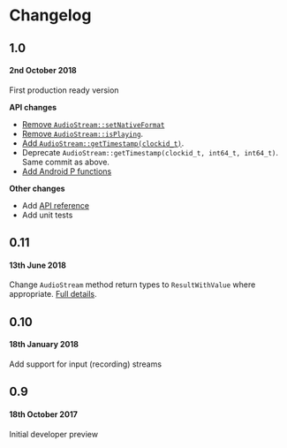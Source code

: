 # Changelog

## 1.0
#### 2nd October 2018
First production ready version

**API changes**
- [Remove `AudioStream::setNativeFormat`](https://github.com/google/oboe/pull/213/commits/0e8af6a65efef55ec180f8ce76e699adcee5f413)
- [Remove `AudioStream::isPlaying`](https://github.com/google/oboe/pull/213/commits/6437f5aa224330fbdf77ecc161cc868be663a974).
- [Add `AudioStream::getTimestamp(clockid_t)`](https://github.com/google/oboe/pull/213/commits/ab695c116e5f196e57560a86efa3c982360838d3).
- Deprecate `AudioStream::getTimestamp(clockid_t, int64_t, int64_t)`. Same commit as above.
- [Add Android P functions](https://github.com/google/oboe/commit/c30bbe603c256f92cdf2876c3122bc5be24b5e3e)

**Other changes**
- Add [API reference](https://google.github.io/oboe/)
- Add unit tests

## 0.11
#### 13th June 2018
Change `AudioStream` method return types to `ResultWithValue` where appropriate. [Full details](https://github.com/google/oboe/pull/109).

## 0.10
#### 18th January 2018
Add support for input (recording) streams

## 0.9
#### 18th October 2017
Initial developer preview
